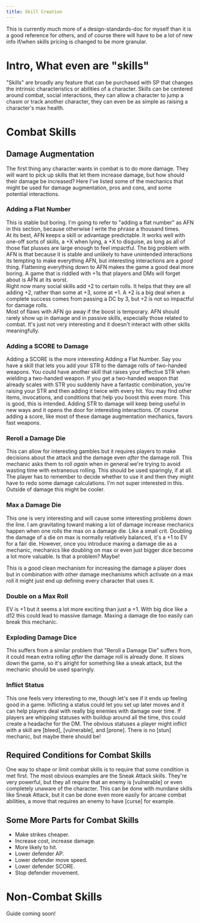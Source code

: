 ```yaml
---
title: Skill Creation
---
```


This is currently much more of a design-standards-doc for myself than it is a good reference for others, and of course there will have to be a lot of new info if/when skills pricing is changed to be more granular.

# Intro, What even are "skills"

"Skills" are broadly any feature that can be purchased with SP that changes the intrinsic characteristics or abilities of a character. Skills can be centered around combat, social interactions, they can allow a character to jump a chasm or track another character, they can even be as simple as raising a character's max health.

# Combat Skills

## Damage Augmentation

The first thing any character wants in combat is to do more damage. They will want to pick up skills that let them increase damage, but how should their damage be increased? Here I've listed some of the mechanics that might be used for damage augmentation, pros and cons, and some potential interactions.

### Adding a Flat Number

This is stable but boring. I'm going to refer to "adding a flat number" as AFN in this section, because otherwise I write the phrase a thousand times.  
At its best, AFN keeps a skill or advantage predictable. It works well with one-off sorts of skills, a +X when lying, a +X to disguise, as long as all of those flat plusses are large enough to feel impactful. 
The big problem with AFN is that because it is stable and unlikely to have unintended interactions its tempting to make everything AFN, but interesting interactions are a *good* thing. Flattening everything down to AFN makes the game a good deal more boring. A game that is riddled with +1s that players and DMs will forget about is AFN at its worst.  
Right now many social skills add +2 to certain rolls. It helps that they are all adding +2, rather than some at +3, some at +1. A +2 is a big deal when a complete success comes from passing a DC by 3, but +2 is not so impactful for damage rolls.  
Most of flaws with AFN go away if the boost is temporary. AFN should rarely show up in damage and in passive skills, especially those related to combat. It's just not very interesting and it doesn't interact with other skills meaningfully.

### Adding a SCORE to Damage
 
Adding a SCORE is the more interesting Adding a Flat Number. Say you have a skill that lets you add your STR to the damage rolls of two-handed weapons. You could have another skill that raises your effective STR when wielding a two-handed weapon. If you get a two-handed weapon that already scales with STR you suddenly have a fantastic combination, you're raising your STR and then adding it twice with every hit. You may find other items, invocations, and conditions that help you boost this even more. This is good, this is intended. Adding STR to damage will keep being useful in new ways and it opens the door for interesting interactions. Of course adding a score, like most of these damage augmentation mechanics, favors fast weapons.

### Reroll a Damage Die

This can allow for interesting gambles but it requires players to make decisions about the attack and the damage even *after* the damage roll. This mechanic asks them to roll *again* when in general we're trying to avoid wasting time with extraneous rolling. This should be used sparingly, if at all. The player has to remember to decide whether to use it and then they might have to redo some damage calculations. I'm not super interested in this. Outside of damage this might be cooler.

### Max a Damage Die

This one is very interesting and will cause some interesting problems down the line. I am gravitating toward making a lot of damage increase mechanics happen when one rolls the max on a damage die. Like a small crit. Doubling the damage of a die on max is normally relatively balanced, it's a +1 to EV for a fair die. However, once you introduce maxing a damage die as a mechanic, mechanics like doubling on max or even just bigger dice become a lot more valuable. Is that a problem? Maybe!

This is a good clean mechanism for increasing the damage a player does but in combination with other damage mechanisms which activate on a max roll it might just end up defining every character that uses it.

### Double on a Max Roll

EV is +1 but it seems a lot more exciting than just a +1. With big dice like a d12 this could lead to massive damage. Maxing a damage die too easily can break this mechanic.

### Exploding Damage Dice

This suffers from a similar problem that "Reroll a Damage Die" suffers from, it could mean extra rolling *after* the damage roll is already done. It slows down the game, so it's alright for something like a sneak attack, but the mechanic should be used sparingly.

### Inflict Status

This one feels very interesting to me, though let's see if it ends up feeling good in a game. Inflicting a status could let you set up later moves and it can help players deal with really big enemies with damage over time. If players are whipping statuses with buildup around all the time, this could create a headache for the DM. The obvious statuses a player might inflict with a skill are [bleed], [vulnerable], and [prone]. There is no [stun] mechanic, but maybe there should be!
 
## Required Conditions for Combat Skills

One way to shape or limit combat skills is to require that some condition is met first. The most obvious examples are the Sneak Attack skills. They're very powerful, but they all require that an enemy is [vulnerable] or even completely unaware of the character. This can be done with mundane skills like Sneak Attack, but it can be done even more easily for arcane combat abilities, a move that requires an enemy to have [curse] for example.

## Some More Parts for Combat Skills

- Make strikes cheaper.
- Increase cost, increase damage.
- More likely to hit.
- Lower defender AP.
- Lower defender move speed.
- Lower defender SCORE.
- Stop defender movement.

# Non-Combat Skills

Guide coming soon!
<!-- TODO:MAKE THE GUIDE -->